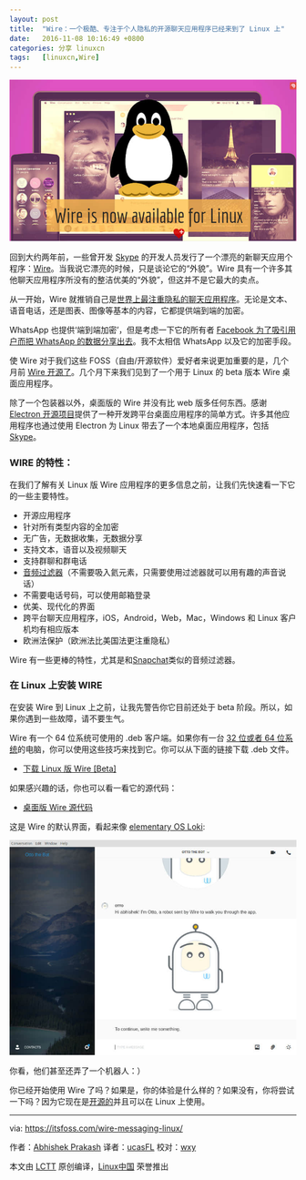 ```yaml
---
layout: post
title:	"Wire：一个极酷、专注于个人隐私的开源聊天应用程序已经来到了 Linux 上"
date:	2016-11-08 10:16:49 +0800 
categories:	分享 linuxcn 
tags:	[linuxcn,Wire]
---
```



![](/Asserts/Images/album/201611/08/101545s8plpwfmy8hd8wvh.jpeg)


回到大约两年前，一些曾开发 [Skype](https://www.skype.com/en/) 的开发人员发行了一个漂亮的新聊天应用个程序：[Wire](https://wire.com/)。当我说它漂亮的时候，只是谈论它的“外貌”。Wire 具有一个许多其他聊天应用程序所没有的整洁优美的“外貌”，但这并不是它最大的卖点。


从一开始，Wire 就推销自己是[世界上最注重隐私的聊天应用程序](http://www.ibtimes.co.uk/wire-worlds-most-private-messaging-app-offers-total-encryption-calls-texts-1548964)。无论是文本、语音电话，还是图表、图像等基本的内容，它都提供端到端的加密。


WhatsApp 也提供‘端到端加密’，但是考虑一下它的所有者 [Facebook 为了吸引用户而把 WhatsApp 的数据分享出去](https://techcrunch.com/2016/08/25/whatsapp-to-share-user-data-with-facebook-for-ad-targeting-heres-how-to-opt-out/)。我不太相信 WhatsApp 以及它的加密手段。


使 Wire 对于我们这些 FOSS（自由/开源软件）爱好者来说更加重要的是，几个月前 [Wire 开源了](http://www.infoworld.com/article/3099194/security/wire-open-sources-messaging-client-woos-developers.html)。几个月下来我们见到了一个用于 Linux 的 beta 版本 Wire 桌面应用程序。


除了一个包装器以外，桌面版的 Wire 并没有比 web 版多任何东西。感谢 [Electron 开源项目](http://electron.atom.io/)提供了一种开发跨平台桌面应用程序的简单方式。许多其他应用程序也通过使用 Electron 为 Linux 带去了一个本地桌面应用程序，包括 [Skype](https://itsfoss.com/skpe-alpha-linux/)。


### WIRE 的特性：


在我们了解有关 Linux 版 Wire 应用程序的更多信息之前，让我们先快速看一下它的一些主要特性。


* 开源应用程序
* 针对所有类型内容的全加密
* 无广告，无数据收集，无数据分享
* 支持文本，语音以及视频聊天
* 支持群聊和群电话
* [音频过滤器](https://medium.com/colorful-conversations/the-tune-for-this-summer-audio-filters-eca8cb0b4c57#.c8gvs143k)（不需要吸入氦元素，只需要使用过滤器就可以用有趣的声音说话）
* 不需要电话号码，可以使用邮箱登录
* 优美、现代化的界面
* 跨平台聊天应用程序，iOS，Android，Web，Mac，Windows 和 Linux 客户机均有相应版本
* 欧洲法保护（欧洲法比美国法更注重隐私）


Wire 有一些更棒的特性，尤其是和[Snapchat](https://www.snapchat.com/)类似的音频过滤器。


### 在 Linux 上安装 WIRE


在安装 Wire 到 Linux 上之前，让我先警告你它目前还处于 beta 阶段。所以，如果你遇到一些故障，请不要生气。


Wire 有一个 64 位系统可使用的 .deb 客户端。如果你有一台 [32 位或者 64 位系统](https://itsfoss.com/32-bit-64-bit-ubuntu/)的电脑，你可以使用这些技巧来找到它。你可以从下面的链接下载 .deb 文件。


* [下载 Linux 版 Wire [Beta]](https://wire.com/download/)


如果感兴趣的话，你也可以看一看它的源代码：


* [桌面版 Wire 源代码](https://github.com/wireapp/wire-desktop)


这是 Wire 的默认界面，看起来像 [elementary OS Loki](https://itsfoss.com/tag/elementary-os-loki/):


![](/Asserts/Images/album/201611/08/101614uo2woz4qzymfg2w5.jpeg)


你看，他们甚至还弄了一个机器人：）


你已经开始使用 Wire 了吗？如果是，你的体验是什么样的？如果没有，你将尝试一下吗？因为它现在是[开源的](https://itsfoss.com/tag/open-source)并且可以在 Linux 上使用。




---


via: <https://itsfoss.com/wire-messaging-linux/>


作者：[Abhishek Prakash](https://itsfoss.com/author/abhishek/)  译者：[ucasFL](https://github.com/ucasFL) 校对：[wxy](https://github.com/wxy)


本文由 [LCTT](https://github.com/LCTT/TranslateProject) 原创编译，[Linux中国](https://linux.cn/) 荣誉推出
